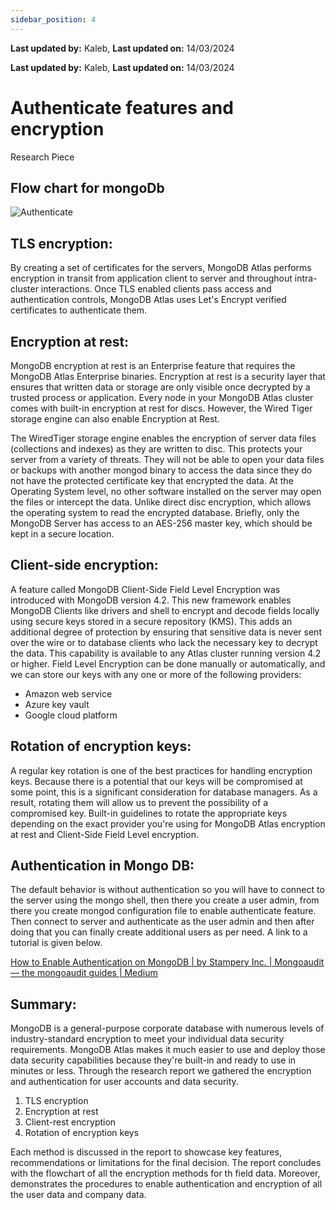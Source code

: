 ```yaml
---
sidebar_position: 4
---
```


**Last updated by:** Kaleb, **Last updated on:** 14/03/2024


**Last updated by:** Kaleb, **Last updated on:** 14/03/2024


# Authenticate features and encryption

Research Piece

## Flow chart for mongoDb

![Authenticate](img\authenticate-tls.jpg)

## TLS encryption:

By creating a set of certificates for the servers, MongoDB Atlas performs encryption in transit from application client to server and throughout intra-cluster interactions. Once TLS enabled clients pass access and authentication controls, MongoDB Atlas uses Let's Encrypt verified certificates to authenticate them.

## Encryption at rest:
MongoDB encryption at rest is an Enterprise feature that requires the MongoDB Atlas Enterprise
binaries. Encryption at rest is a security layer that ensures that written data or storage are only visible once decrypted by a trusted process or application. Every node in your MongoDB Atlas cluster comes with built-in encryption at rest for discs. However, the Wired Tiger storage engine can also enable Encryption at Rest.

The WiredTiger storage engine enables the encryption of server data files (collections and indexes) as they are written to disc. This protects your server from a variety of threats. They will not be able to open your data files or backups with another mongod binary to access the data since they do not have the protected certificate key that encrypted the data. At the Operating System level, no other software installed on the server may open the files or intercept the data. Unlike direct disc encryption, which allows the operating system to read the encrypted database. Briefly, only the MongoDB Server has access to an AES-256 master key, which should be kept in a secure location.

## Client-side encryption:

A feature called MongoDB Client-Side Field Level Encryption was introduced with MongoDB version 4.2. This new framework enables MongoDB Clients like drivers and shell to encrypt and decode fields locally using secure keys stored in a secure repository (KMS). This adds an additional degree of protection by ensuring that sensitive data is never sent over the wire or to database clients who lack the necessary key to decrypt the data. This capability is available to any Atlas cluster running version 4.2 or higher. Field Level Encryption can be done manually or automatically, and we can store our
keys with any one or more of the following providers:

- Amazon web service
- Azure key vault
- Google cloud platform

## Rotation of encryption keys:

A regular key rotation is one of the best practices for handling encryption keys. Because there is a potential that our keys will be compromised at some point, this is a significant consideration for database managers. As a result, rotating them will allow us to prevent the possibility of a compromised key. Built-in guidelines to rotate the appropriate keys depending on the exact provider you're using for MongoDB Atlas encryption at rest and Client-Side Field Level encryption.


## Authentication in Mongo DB:

The default behavior is without authentication so you will have to connect to the server using the mongo shell, then there you create a user admin, from there you create mongod configuration file to enable authenticate feature. Then connect to server and authenticate as the user admin and then after doing that you can finally create additional users as per need. A link to a tutorial is given below.

[How to Enable Authentication on MongoDB | by Stampery Inc. | Mongoaudit — the mongoaudit guides | Medium](https://medium.com/mongoaudit/how-to-enable-authentication-on-mongodb-b9e8a924efac)


## Summary:
MongoDB is a general-purpose corporate database with numerous levels of industry-standard
encryption to meet your individual data security requirements. MongoDB Atlas makes it much easier to use and deploy those data security capabilities because they're built-in and ready to use in minutes or less. Through the research report we gathered the encryption and authentication for user accounts and data security.

1. TLS encryption
2. Encryption at rest
3. Client-rest encryption
4. Rotation of encryption keys

Each method is discussed in the report to showcase key features, recommendations or limitations for the final decision. The report concludes with the flowchart of all the encryption methods for th field data. Moreover, demonstrates the procedures to enable authentication and encryption of all the user data and company data.